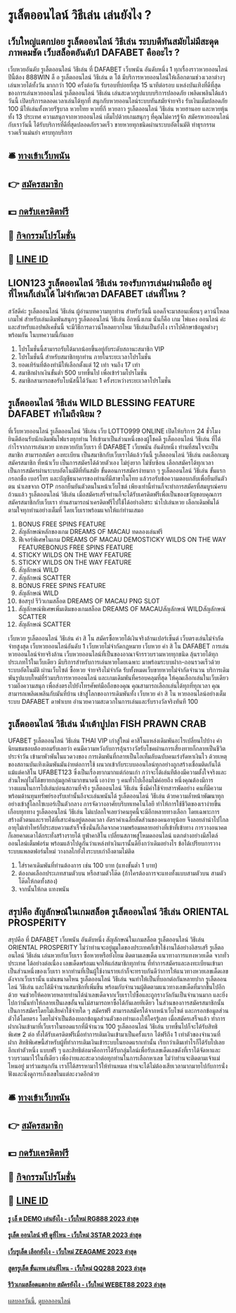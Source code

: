 # รูเล็ตออนไลน์ วิธีเล่น เล่นยังไง ?
## เว็บใหญ่แตกบ่อย รูเล็ตออนไลน์ วิธีเล่น ระบบดีทันสมัยไม่มีสะดุด ภาพคมชัด เว็บสล็อตอันดับ1 DAFABET คืออะไร ?
เว็บหวยอันดับ รูเล็ตออนไลน์ วิธีเล่น ที่ DAFABET เว็บพนัน อันดับหนึ่ง 1 ทุกเรื่องราวหวยออนไลน์ปีนี้ต้อง 888WIN ล็ อ รูเล็ตออนไลน์ วิธีเล่น ต โต้ มีบริการหวยออนไลน์ให้เลือกตามช่วงเวลาต่างๆ เล่นหวยได้ทั้งวัน มากกว่า 100 ครั้งต่อวัน รับรอบที่บ่อยที่สุด 15 นาทีต่อรอบ แหล่งบันเทิงที่ดีที่สุด ของการเล่นหวยออนไลน์ รูเล็ตออนไลน์ วิธีเล่น เล่นสะดวกรูปแบบบริการปลอดภัย เพลิดเพลินได้แล้ววันนี้ เปิดบริการตลอดเวลาเล่นได้ทุกที่ สนุกกับหวยออนไลน์ระบบทันสมัยจ่ายจริง รับเงินเต็มปลอดภัย 100 มีให้เล่นทั้งหวยรัฐบาล หวยไทย หวยยี่กี หวยลาว รูเล็ตออนไลน์ วิธีเล่น หวยฮานอย และหวยหุ้นทั้ง 13 ประเทศ ความสนุกจากหวยออนไลน์ เต็มไปด้วยเกมสนุกๆ ที่คุณไม่ควรรู้จัก สมัครหวยออนไลน์กับเราวันนี้ ได้รับบริการที่ดีที่สุดปลอดภัยรวดเร็ว ขายหวยทุกชนิดผ่านระบบอัตโนมัติ ทำธุรกรรมรวดเร็วแม่นยำ ครบทุกบริการ

## 🛎 [ทางเข้าเว็บพนัน](https://bit.ly/3SdLNi2)
## 👉 [สมัครสมาชิก](https://bit.ly/3SdLNi2)
## 💵 [กดรับเครดิตฟรี](https://bit.ly/3dyRKHj)
## 👑 [กิจกรรมโปรโมชั่น](https://bit.ly/3dyRKHj)
## 📱 [LINE ID](https://bit.ly/3dyRKHj)

## LION123 รูเล็ตออนไลน์ วิธีเล่น รองรับการเล่นผ่านมือถือ อยู่ที่ไหนก็เล่นได้ ไม่จำกัดเวลา DAFABET เล่นที่ไหน ?
สวัสดีค่ะ รูเล็ตออนไลน์ วิธีเล่น ผู้อ่านบทความทุกท่าน สำหรับวันนี้ แอดก็จะมาสอนเพื่อนๆ ดาวน์โหลดเกมไพ่ สำหรับเล่นเดิมพันสนุกๆ รูเล็ตออนไลน์ วิธีเล่น อีกหนึ่งเกม นั่นก็คือ เกม ไพ่แคง ออนไลน์ ค่ะ และสำหรับแอปพลิเคชั่นนี้ จะมีวิธีการดาวน์โหลดยากไหม วิธีเล่นเป็นยังไง เราไปศึกษาข้อมูลต่างๆ พร้อมกัน ในบทความนี้กันเลย
1. โปรโมชั่นนี้สามารถรับได้มากน้อยขึ้นอยู่กับระดับสถานะสมาชิก VIP
2. โปรโมชั่นนี้ สำหรับสมาชิกทุกท่าน ภายในระยะเวลาโปรโมชั่น
3. ยอดเทิร์นที่ต้องทำมีให้เลือกตั้งแต่ 12 เท่า จนถึง 17 เท่า
4. สมาชิกฝากเงินขั้นต่ำ 500 บาทขึ้นไป เพื่อเข้าร่วมโปรโมชั่น
5. สมาชิกสามารถขอรับโบนัสนี้ได้วันละ 1 ครั้งระหว่างระยะเวลาโปรโมชั่น

## รูเล็ตออนไลน์ วิธีเล่น WILD BLESSING FEATURE DAFABET ทำไมถึงนิยม ?
ที่เว็บหวยออนไลน์ รูเล็ตออนไลน์ วิธีเล่น เว็บ LOTTO999 ONLINE เปิดให้บริการ 24 ชั่วโมง ยินดีต้อนรับนักเดิมพันไฟแรงทุกท่าน ให้เข้ามาเป็นส่วนหนึ่งของผู้โชคดี รูเล็ตออนไลน์ วิธีเล่น ที่ได้กำไรจากการเล่นหวย แทงหวยกับเว็บเรา ที่ DAFABET เว็บพนัน อันดับหนึ่ง ท่านที่สนใจจะเป็นสมาชิก สามารถสมัคร ลงทะเบียน เป็นสมาชิกกับเว็บเราได้แล้ววันนี้ รูเล็ตออนไลน์ วิธีเล่น กดเลือกเมนู สมัครสมาชิก ที่หน้าเว็บ เป็นการสมัครได้ด้วยตัวเอง ไม่ยุ่งยาก ไม่ซับซ้อน เลือกสมัครได้ทุกเวลา เป็นการสมัครผ่านระบบอัตโนมัติที่ทันสมัย ขั้นตอนการสมัครง่ายมาก ๆ รูเล็ตออนไลน์ วิธีเล่น ขั้นแรกกรอกชื่อ เบอร์โทร และบัญชีธนาคารของท่านที่มีสาขาในไทย แล้วรอรับข้อความตอบกลับเพื่อยืนยันตัวตน นำเลขจาก OTP กรอกยืนยันตัวตนในหน้าเว็บไซต์ เพียงเท่านี้ท่านก็จะทำการสมัครที่สมบูรณ์ครบถ้วนแล้ว รูเล็ตออนไลน์ วิธีเล่น เมื่อสมัครเสร็จท่านก็จะได้รับเครดิตฟรีเพื่อเป็นของขวัญขอบคุณการสมัครสมาชิกกับเว็บเรา ท่านสามารถนำเครดิตฟรีไปใช้ได้อย่างอิสระ นำไปเล่นหวย เลือกเดิมพันได้ตามใจทุกท่านอย่างเต็มที่ โดยเว็บเราพร้อมแจกให้แก่ท่านเสมอ
1. BONUS FREE SPINS FEATURE
2. สัญลักษณ์หลักของเกม DREAMS OF MACAU ทดลองเล่นฟรี
3. ฟีเจอร์พิเศษในเกม DREAMS OF MACAU DEMOSTICKY WILDS ON THE WAY FEATUREBONUS FREE SPINS FEATURE
4. STICKY WILDS ON THE WAY FEATURE
5. STICKY WILDS ON THE WAY FEATURE
6. สัญลักษณ์ WILD
7. สัญลักษณ์ SCATTER
8. BONUS FREE SPINS FEATURE
9. สัญลักษณ์ WILD
10. ข้อสรุป รีวิวเกมสล็อต DREAMS OF MACAU PNG SLOT
11. สัญลักษณ์พิเศษเพิ่มเติมของเกมสล็อต DREAMS OF MACAUสัญลักษณ์ WILDสัญลักษณ์ SCATTER
12. สัญลักษณ์ SCATTER

เว็บหวย รูเล็ตออนไลน์ วิธีเล่น ค่า สิ โน สมัครซื้อหวยได้เงินจริงล้านเปอร์เซ็นต์ เว็บตรงเล่นไม่จำกัดจ่ายสูงสุด เว็บหวยออนไลน์อันดับ 1 เว็บหวยไม่จำกัดกฎหมาย เว็บหวย ค่า สิ โน DAFABET การเล่นหวยออนไลน์จ่ายจริงล้าน เว็บหวยออนไลน์ที่เป็นของอาณาจักรรวบรวมหวยทุกชนิด ลุ้นรวยได้ทุกประเภทไว้ในเว็บเดียว มีบริการสำหรับการเล่นหวยโดยเฉพาะ มาพร้อมระบบฝาก-ถอนรวดเร็วด้วยระบบอัตโนมัติ ผ่านเว็บไซต์ ซื้อหวย จ่ายจริงไม่จำกัด รับทั้งหมดเว็บขายหวยไม่จำกัดจำนวน บริการเดิมพันรูปแบบใหม่ที่ร่วมบริการหวยออนไลน์ และเกมเดิมพันที่ครอบคลุมที่สุด ให้คุณเลือกเล่นในเว็บเดียวรวมถึงความสนุก เพื่อส่งตรงไปยังโทรศัพท์มือถือของคุณ คุณสามารถเลือกเล่นได้ทุกที่ทุกเวลา คุณสามารถเพลิดเพลินกับมันที่บ้าน เข้าสู่โลกของการเดิมพันทั้ง เว็บหวย ค่า สิ โน หวยออนไลน์อย่างเต็มระบบ DAFABET ดาฟาเบท อำนวยความสะดวกในการเล่นและรับรางวัลจริงทันที 100

## รูเล็ตออนไลน์ วิธีเล่น น้ำเต้าปูปลา FISH PRAWN CRAB
UFABET รูเล็ตออนไลน์ วิธีเล่น THAI VIP เก่าสู่ใหม่ คาสิโนแหล่งเดิมพันอะไรเปลี่ยนไปบ้าง ค่านิยมชมชอบต้องยอมรับเลยว่า คนมีความหวังกับการลุ้นรางวัลรับโชคผ่านการเสี่ยงทายก็กลายเป็นชีวิตประจำวัน เข้ามาพัวพันในแวดวงของ การเดิมพันที่กลายเป็นไอเท็มลับฉบับคนเร่งรัดหาเงินไว ด้วยเหตุของสถานบันเทิงเดิมพันมันง่ายต่อการใช้ ผนวกเข้ากับระบบออนไลน์ทุกอย่างถูกสร้างเชื่อมติดกันได้แม้แต่คาสิโน UFABET123 ซึ่งเป็นเรื่องยากมากแต่ก่อนเก่า กว่าจะได้เล่นทีต้องมีความตั้งใจจริงและส่วนใหญ่ไม่ได้ขยายกลุ่มลูกค้ามากขนาดนี้ เอาง่าย ๆ คนทั่วไปเอื้อมไม่ค่อยถึง หนึ่งคุณต้องมีการวางแผนในการไปเล่นบ่อนสถานที่จริง รูเล็ตออนไลน์ วิธีเล่น ซึ่งมีค่าใช้จ่ายสารพัดอย่าง คนที่มีความพร้อมด้านทุนทรัพย์รองรับเท่านั้นถึงจะเล่นพนันได้ รูเล็ตออนไลน์ วิธีเล่น ด้วยความล้ำหน้าพัฒนาทุกอย่างเข้าสู่โลกไซเบอร์เป็นตัวกลาง การจัดวางอาศัยบริบทเทคโนโลยี ทำให้การใช้ชีวิตของเราง่ายขึ้นเกือบทุกทาง รูเล็ตออนไลน์ วิธีเล่น ไม่แปลกใจเลยว่าคนยุคนี้จะมีอีกหลายทางเลือก โดยเฉพาะการสร้างตัวตนและรายได้ที่เสาะค้นอยู่ตลอดเวลา อัตราค่าเฉลี่ยสัดส่วนของคนอายุน้อย จึงลอยลำนำไปไกล อายุไม่เท่าไหร่ก็ประสบความสำเร็จซึ่งนั่นก็เกิดจากความพร้อมหลายอย่างที่เข้าที่เข้าทาง การวางอนาคตก็เลยคาดเดาได้กระทั่งสร้างรายได้ ยูฟ่าคาสิโน เปลี่ยนสภาพสู่โหมดออนไลน์ แตกต่างอย่างมีสไตล์ ออนไลน์เต็มฟอร์ม พร้อมแล้วไปดูกันว่าแหล่งทำเงินเรานั้นดียิ่งกว่าเดิมอย่างไร ข้อได้เปรียบการวางระบบแพลตฟอร์มใหม่ วางกลไกยังไงระบบเก่าถึงตามไม่ติด
1. ใส่ราคาเดิมพันที่ท่านต้องการ เช่น 100 บาท (แทงขั้นต่ำ 1 บาท)
2. ต้องกดเลือกประเภทสามตัวบน หรือสามตัวโต๊ด (ถ้าใครต้องการจะแทงทั้งแบบสามตัวบน สามตัวโต๊ดให้กดทั้งสอง)
3. จากนั้นให้กด แทงพนัน

## สรุปคือ สัญลักษณ์ในเกมสล็อต รูเล็ตออนไลน์ วิธีเล่น ORIENTAL PROSPERITY
สรุปคือ ที่ DAFABET เว็บพนัน อันดับหนึ่ง สัญลักษณ์ในเกมสล็อต รูเล็ตออนไลน์ วิธีเล่น ORIENTAL PROSPERITY ไม่ว่าท่านจะอยู่มุมใดของประเทศก็เข้าใช้งานได้อย่างอิสรเสรี รูเล็ตออนไลน์ วิธีเล่น เล่นหวยกับเว็บเรา ซื้อหวยหรือยังโยม ติดตามเลขเด็ด แนวทางการแทงหวยเด็ด จากทั่วประเทศ ได้อย่างต่อเนื่อง เลขเด็ดพร้อมแจกให้แก่สมาชิกทุกท่าน ที่ทำการสมัครและลงทะเบียนเข้ามาเป็นส่วนหนึ่งของเว็บเรา หากท่านที่เป็นผู้ใช้งานรายเก่าก็จะทราบกันดีว่าการให้แนวทางหวยเลขเด็ดเลขดังจากเว็บเรานั้น แม่นขนาดไหน รูเล็ตออนไลน์ วิธีเล่น จนทำให้เป็นที่บอกต่อกันหลายปาก รูเล็ตออนไลน์ วิธีเล่น และได้มีจำนวนสมาชิกที่เพิ่มขึ้น พร้อมกับจำนวนผู้ติดตามแนวทางเลขเด็ดที่มากขึ้นไปอีกด้วย จนช่วยให้คอหวยหลายท่านได้นำเลขเด็ดจากเว็บเราไปซื้อและถูกรางวัลกันเป็นจำนวนมาก และยิ่งไปกว่านั้นทำให้กลายเป็นเลขอั้นจนไม่สามารถหาซื้อได้กันเลยทีเดียว ในส่วนของการสมัครสมาชิกนั้นเป็นการสมัครโดยไม่เสียค่าใช้จ่ายใด ๆ สมัครฟรี สามารถสมัครได้จากหน้าเว็บไซต์ และกรอกข้อมูลส่วนตัวได้โดยตรง โดยไม่จำเป็นต้องบอกข้อมูลส่วนตัวของท่านเองให้ใครรู้เลย เมื่อสมัครเสร็จแล้ว ทำการฝากเงินเข้ามาที่เว็บเราในยอดแรกที่มีจำนวน 100 รูเล็ตออนไลน์ วิธีเล่น บาทขึ้นไปก็จะได้รับสิทธิพิเศษ 2 ต่อ ทั้งได้รับเครดิตฟรีเมื่อทำการเติมเงินเข้ามาเป็นครั้งแรก ได้ฟรีถึง 1 เท่าตัวของจำนวนที่ฝาก สิทธิพิเศษนี้สำหรับผู้ที่ทำการเติมเงินเข้าระบบในยอดแรกเท่านั้น เรียกว่าเติมเท่าไรก็ได้รับไปเลยอีกเท่าตัวหนึ่ง แบบฟรี ๆ และสิทธิต่อมาคือการได้รับกลุ่มไลน์เพื่อรับเลขเด็ดเลขดังที่เราได้จัดหาและรวบรวมมาไว้ในที่เดียว เพื่อง่ายและสะดวกต่อทุกท่านในการเลือกหาเลข ไม่ว่าท่านจะติดตามเจ้าแม่ไหนอยู่ มาร่วมสนุกกัน เราก็ได้สรรหามาไว้ให้ท่านหมด ท่านจะได้ไม่ต้องเสียเวลามากมายไปกับการนั่งฟังและนั่งดูการเก็งเลขในแต่ละงวดอีกด้วย

## 🛎 [ทางเข้าเว็บพนัน](https://bit.ly/3SdLNi2)
## 👉 [สมัครสมาชิก](https://bit.ly/3SdLNi2)
## 💵 [กดรับเครดิตฟรี](https://bit.ly/3dyRKHj)
## 👑 [กิจกรรมโปรโมชั่น](https://bit.ly/3dyRKHj)
## 📱 [LINE ID](https://bit.ly/3dyRKHj)

#### [รู เล็ ต DEMO เล่นยังไง - เว็บใหม่ RG888 2023 ล่าสุด](https://atom.io/themes/รู%20เล็%20ต%20demo%20เล่นยังไง%20-%20เว็บใหม่%20rg888%202023%20ล่าสุด)
#### [รูเล็ต ออนไลน์ ฟรี ดูที่ไหน - เว็บใหม่ 3STAR 2023 ล่าสุด](https://atom.io/themes/รูเล็ต%20ออนไลน์%20ฟรี%20ดูที่ไหน%20-%20เว็บใหม่%203star%202023%20ล่าสุด)
#### [เว็บรูเล็ต เลือกยังไง - เว็บใหม่ ZEAGAME 2023 ล่าสุด](https://atom.io/themes/เว็บรูเล็ต%20เลือกยังไง%20-%20เว็บใหม่%20zeagame%202023%20ล่าสุด)
#### [สูตรรูเล็ต ขั้นเทพ เล่นที่ไหน - เว็บใหม่ QQ288 2023 ล่าสุด](https://atom.io/themes/สูตรรูเล็ต%20ขั้นเทพ%20เล่นที่ไหน%20-%20เว็บใหม่%20qq288%202023%20ล่าสุด)
#### [รีวิวเกมสล็อตแตกง่าย สมัครยังไง - เว็บใหม่ WEBET88 2023 ล่าสุด](https://atom.io/themes/รีวิวเกมสล็อตแตกง่าย%20สมัครยังไง%20-%20เว็บใหม่%20webet88%202023%20ล่าสุด)

[ผลบอลวันนี้](https://siamsport.tv "ผลบอลวันนี้"), [ดูบอลออนไลน์](https://siamsport.tv/ดูบอลสด "ดูบอลออนไลน์")